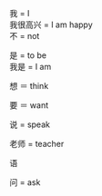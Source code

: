 我 = I  
我很高兴 = I am happy  
不 = not  

是 = to be  
我是 = I am

想 ＝ think

要 ＝ want

说 = speak

老师 = teacher  

语  

问 = ask
